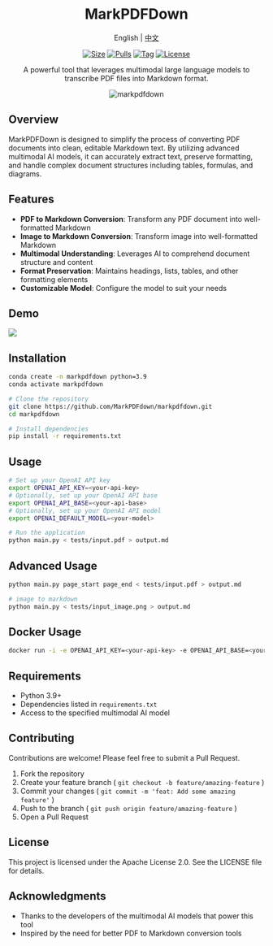 <div align="center">

<h1>MarkPDFDown</h1>
<p align="center">English | <a href="./README_zh.md">中文</a> </p>

[![Size]][hub_url]
[![Pulls]][hub_url]
[![Tag]][tag_url]
[![License]][license_url]
<p>A powerful tool that leverages multimodal large language models to transcribe PDF files into Markdown format.</p>

![markpdfdown](https://raw.githubusercontent.com/markpdfdown/markpdfdown/refs/heads/master/tests/markpdfdown.png)

</div>

## Overview

MarkPDFDown is designed to simplify the process of converting PDF documents into clean, editable Markdown text. By utilizing advanced multimodal AI models, it can accurately extract text, preserve formatting, and handle complex document structures including tables, formulas, and diagrams.

## Features

- **PDF to Markdown Conversion**: Transform any PDF document into well-formatted Markdown
- **Image to Markdown Conversion**: Transform image into well-formatted Markdown
- **Multimodal Understanding**: Leverages AI to comprehend document structure and content
- **Format Preservation**: Maintains headings, lists, tables, and other formatting elements
- **Customizable Model**: Configure the model to suit your needs

## Demo
![](https://raw.githubusercontent.com/markpdfdown/markpdfdown/refs/heads/master/tests/demo_02.png)

## Installation

```bash
conda create -n markpdfdown python=3.9
conda activate markpdfdown

# Clone the repository
git clone https://github.com/MarkPDFdown/markpdfdown.git
cd markpdfdown

# Install dependencies
pip install -r requirements.txt

```
## Usage
```bash
# Set up your OpenAI API key
export OPENAI_API_KEY=<your-api-key>
# Optionally, set up your OpenAI API base
export OPENAI_API_BASE=<your-api-base>
# Optionally, set up your OpenAI API model
export OPENAI_DEFAULT_MODEL=<your-model>

# Run the application
python main.py < tests/input.pdf > output.md
```
## Advanced Usage
```bash
python main.py page_start page_end < tests/input.pdf > output.md

# image to markdown
python main.py < tests/input_image.png > output.md
```

## Docker Usage
```bash
docker run -i -e OPENAI_API_KEY=<your-api-key> -e OPENAI_API_BASE=<your-api-base> -e OPENAI_DEFAULT_MODEL=<your-model> jorben/markpdfdown < tests/input.pdf > output.md
```

## Requirements
- Python 3.9+
- Dependencies listed in `requirements.txt`
- Access to the specified multimodal AI model

## Contributing
Contributions are welcome! Please feel free to submit a Pull Request.

1. Fork the repository
2. Create your feature branch ( `git checkout -b feature/amazing-feature` )
3. Commit your changes ( `git commit -m 'feat: Add some amazing feature'` )
4. Push to the branch ( `git push origin feature/amazing-feature` )
5. Open a Pull Request

## License
This project is licensed under the Apache License 2.0. See the LICENSE file for details.

## Acknowledgments
- Thanks to the developers of the multimodal AI models that power this tool
- Inspired by the need for better PDF to Markdown conversion tools

[hub_url]: https://hub.docker.com/r/jorbenzhu/markpdfdown/
[tag_url]: https://github.com/markpdfdown/markpdfdown/releases
[license_url]: https://github.com/markpdfdown/markpdfdown/blob/main/LICENSE

[Size]: https://img.shields.io/docker/image-size/jorbenzhu/markpdfdown/latest?color=066da5&label=size
[Pulls]: https://img.shields.io/docker/pulls/jorbenzhu/markpdfdown.svg?style=flat&label=pulls&logo=docker
[Tag]: https://img.shields.io/github/release/markpdfdown/markpdfdown.svg
[License]: https://img.shields.io/github/license/markpdfdown/markpdfdown
